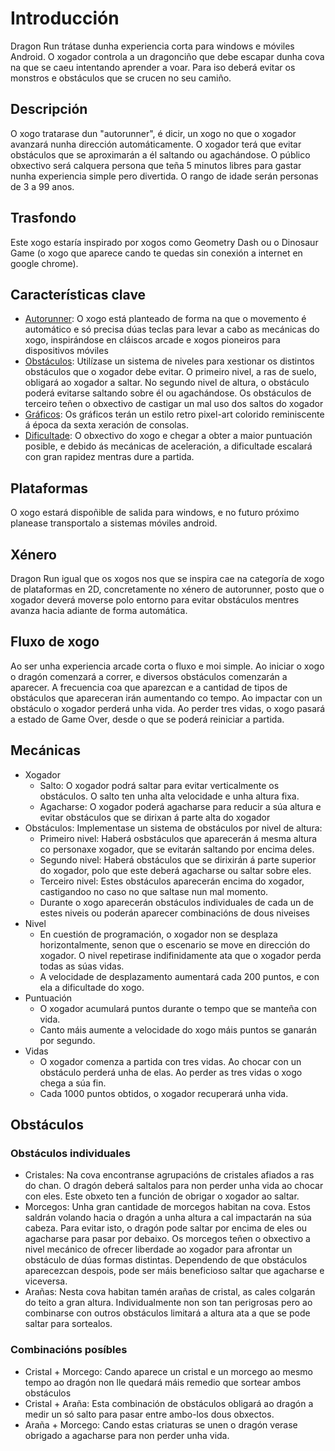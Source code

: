 # Introducción
Dragon Run trátase dunha experiencia corta para windows e móviles Android. O xogador controla a un dragonciño que debe escapar dunha cova na que se caeu intentando aprender a voar. Para iso deberá evitar os monstros e obstáculos que se crucen no seu camiño. 

## Descripción
O xogo tratarase dun "autorunner", é dicir, un xogo no que o xogador avanzará nunha dirección automáticamente. O xogador terá que evitar obstáculos que se aproximarán a él saltando ou agachándose. O público obxectivo será calquera persona que teña 5 minutos libres para gastar nunha experiencia simple pero divertida. O rango de idade serán personas de 3 a 99 anos.

## Trasfondo
Este xogo estaría inspirado por xogos como Geometry Dash ou o Dinosaur Game (o xogo que aparece cando te quedas sin conexión a internet en google chrome).

## Características clave
- <ins>Autorunner</ins>: O xogo está planteado de forma na que o movemento é automático e só precisa dúas teclas para levar a cabo as mecánicas do xogo, inspirándose en cláiscos arcade e xogos pioneiros para dispositivos móviles
- <ins>Obstáculos</ins>: Utilízase un sistema de niveles para xestionar os distintos obstáculos que o xogador debe evitar. O primeiro nivel, a ras de suelo, obligará ao xogador a saltar. No segundo nivel de altura, o obstáculo poderá evitarse saltando sobre él ou agachándose. Os obstáculos de terceiro teñen o obxectivo de castigar un mal uso dos saltos do xogador
- <ins>Gráficos</ins>: Os gráficos terán un estilo retro pixel-art colorido reminiscente á época da sexta xeración de consolas.
- <ins>Dificultade</ins>: O obxectivo do xogo e chegar a obter a maior puntuación posible, e debido ás mecánicas de aceleración, a dificultade escalará con gran rapidez mentras dure a partida.

## Plataformas 
O xogo estará dispoñible de salida para windows, e no futuro próximo planease transportalo a sistemas móviles android.

## Xénero
Dragon Run igual que os xogos nos que se inspira cae na categoría de xogo de plataformas en 2D, concretamente no xénero de autorunner, posto que o xogador deverá moverse polo entorno para evitar obstáculos mentres avanza hacia adiante de forma automática.

## Fluxo de xogo
Ao ser unha experiencia arcade corta o fluxo e moi simple. Ao iniciar o xogo o dragón comenzará a correr, e diversos obstáculos comenzarán a aparecer. A frecuencia coa que aparezcan e a cantidad de tipos de obstáculos que apareceran irán aumentando co tempo. Ao impactar con un obstáculo o xogador perderá unha vida. Ao perder tres vidas, o xogo pasará a estado de Game Over, desde o que se poderá reiniciar a partida.

## Mecánicas
- Xogador
  + Salto: O xogador podrá saltar para evitar verticalmente os obstáculos. O salto ten unha alta velocidade e unha altura fixa.
  + Agacharse: O xogador poderá agacharse para reducir a súa altura e evitar obstáculos que se dirixan á parte alta do xogador
- Obstáculos: Implementase un sistema de obstáculos por nivel de altura:
    + Primeiro nivel: Haberá osbstáculos que aparecerán á mesma altura co personaxe xogador, que se evitarán saltando por encima deles.
    + Segundo nivel: Haberá obstáculos que se dirixirán á parte superior do xogador, polo que este deberá agacharse ou saltar sobre eles.
    + Terceiro nivel: Estes obstáculos aparecerán encima do xogador, castigandoo no caso no que saltase nun mal momento.
    + Durante o xogo aparecerán obstáculos individuales de cada un de estes niveis ou poderán aparecer combinacións de dous niveises
- Nivel
  + En cuestión de programación, o xogador non se desplaza horizontalmente, senon que o escenario se move en dirección do xogador. O nivel repetirase indifinidamente ata que o xogador perda todas as súas vidas.
  + A velocidade de desplazamento aumentará cada 200 puntos, e con ela a dificultade do xogo.
- Puntuación
  + O xogador acumulará puntos durante o tempo que se manteña con vida.
  + Canto máis aumente a velocidade do xogo máis puntos se ganarán por segundo.
- Vidas
  + O xogador comenza a partida con tres vidas. Ao chocar con un obstáculo perderá unha de elas. Ao perder as tres vidas o xogo chega a súa fin.
  + Cada 1000 puntos obtidos, o xogador recuperará unha vida.

## Obstáculos
### Obstáculos individuales
- Cristales: Na cova encontranse agrupacións de cristales afiados a ras do chan. O dragón deberá saltalos para non perder unha vida ao chocar con eles. Este obxeto ten a función de obrigar o xogador ao saltar.
- Morcegos: Unha gran cantidade de morcegos habitan na cova. Estos saldrán volando hacia o dragón a unha altura a cal impactarán na súa cabeza. Para evitar isto, o dragón pode saltar por encima de eles ou agacharse para pasar por debaixo. Os morcegos teñen o obxectivo a nivel mecánico de ofrecer liberdade ao xogador para afrontar un obstáculo de dúas formas distintas. Dependendo de que obstáculos aparecezcan despois, pode ser máis beneficioso saltar que agacharse e viceversa.
- Arañas: Nesta cova habitan tamén arañas de cristal, as cales colgarán do teito a gran altura. Individualmente non son tan perigrosas pero ao combinarse con outros obstáculos limitará a altura ata a que se pode saltar para sortealos.
### Combinacións posíbles
- Cristal + Morcego: Cando aparece un cristal e un morcego ao mesmo tempo ao dragón non lle quedará máis remedio que sortear ambos obstáculos 
- Cristal + Araña: Esta combinación de obstáculos obligará ao dragón a medir un só salto para pasar entre ambo-los dous obxectos.
- Araña + Morcego: Cando estas criaturas se unen o dragón verase obrigado a agacharse para non perder unha vida.

 